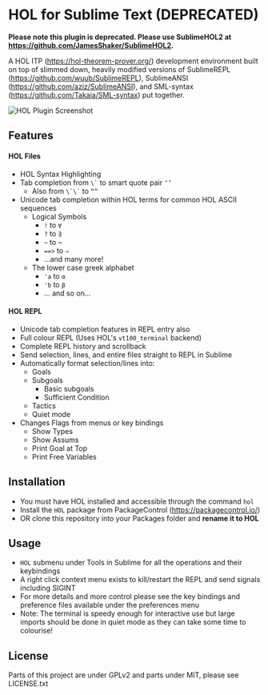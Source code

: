 
HOL for Sublime Text (DEPRECATED)
=====================================
**Please note this plugin is deprecated. Please use SublimeHOL2 at https://github.com/JamesShaker/SublimeHOL2.**

A HOL ITP (https://hol-theorem-prover.org/) development environment built on top of slimmed down, heavily modified versions of SublimeREPL (https://github.com/wuub/SublimeREPL), SublimeANSI (https://github.com/aziz/SublimeANSI), and SML-syntax (https://github.com/Takaia/SML-syntax) put together.

![HOL Plugin Screenshot](example_screenshot.png)

Features
--------
#### HOL Files
* HOL Syntax Highlighting
* Tab completion from `` \` `` to smart quote pair ``‘’``
    * Also from `` \`\` `` to ``“”``
* Unicode tab completion within HOL terms for common HOL ASCII sequences
    * Logical Symbols
        * ``!`` to ``∀``
        * ``?`` to ``∃``
        * ``~`` to ``¬``
        * ``==>`` to ``⇒``
        * ...and many more!
    * The lower case greek alphabet
        * ``'a`` to ``α``
        * ``'b`` to ``β``
        * ... and so on...
#### HOL REPL
* Unicode tab completion features in REPL entry also
* Full colour REPL (Uses HOL's ``vt100_terminal`` backend)
* Complete REPL history and scrollback
* Send selection, lines, and entire files straight to REPL in Sublime
* Automatically format selection/lines into:
    * Goals
    * Subgoals
        * Basic subgoals
        * Sufficient Condition
    * Tactics
    * Quiet mode
* Changes Flags from menus or key bindings
    * Show Types
    * Show Assums
    * Print Goal at Top
    * Print Free Variables

Installation
-------------
* You must have HOL installed and accessible through the command ``hol``
* Install the ``HOL`` package from PackageControl (https://packagecontrol.io/)
* OR clone this repository into your Packages folder and **rename it to HOL**

Usage
-------
* ``HOL`` submenu under Tools in Sublime for all the operations and their keybindings
* A right click context menu exists to kill/restart the REPL and send signals including SIGINT
* For more details and more control please see the key bindings and preference files available under the preferences menu
* Note: The terminal is speedy enough for interactive use but large imports should be done in quiet mode as they
can take some time to colourise!

License
--------
Parts of this project are under GPLv2 and parts under MIT, please see LICENSE.txt
